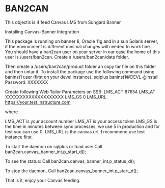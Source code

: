 BAN2CAN
=======

This objectis is 4 feed Canvas LMS from Sungard Banner 

Installing Canvas-Banner Integration

This package is running on banner 8, Oracle 11g and in a sun Solaris server, if the environment is different minimal changes will needed to work fine.
You should have a ban2can user on your server in our case the home of this user is /users/ban2can.
Create a /users/ban2can/data folder.

Then create a /users/ban2can/product folder an copy tar file on this folder and then untar it.
To install the package use the following command using baninst1 user (first on your devel instance).
sqlplus baninst1@DEVL @install
Password: XXXXXXX 

Create following Web Tailor Parameters on SSB:
LMS_ACT  87654
LMS_AT	XXXXXXXXXXXXXXXXXXXX
LMS_GS	0
LMS_URL	https://your.test.instructure.com
 
where

LMS_ACT is your account number
LMS_AT is your access token
LMS_GS is the time in minutes between sync processes, we use 5 in production and for test you can use 0.
LMS_URL is the canvas url, I recommend use test instance first.

To start the daemon on sqlplus or toad use:
Call ban2can.canvas_banner_int.p_start_d();

To see the status:
Call ban2can.canvas_banner_int.p_status_d();

To stop the daemon,
Call ban2can.canvas_banner_int.p_start_d();

That is it, enjoy your Canvas feeding.

